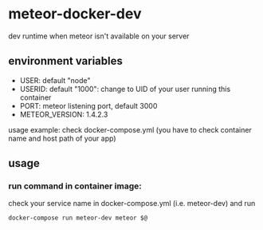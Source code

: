 # meteor-docker-dev
dev runtime when meteor isn't available on your server

## environment variables

- USER: default "node"
- USERID: default "1000": change to UID of your user running this container
- PORT: meteor listening port, default 3000
- METEOR_VERSION: 1.4.2.3

usage example: check docker-compose.yml (you have to check container name and host path of your app)

## usage

### run command in container image:

check your service name in docker-compose.yml (i.e. meteor-dev) and run

```
docker-compose run meteor-dev meteor $@
```

